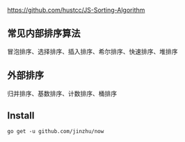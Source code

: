 https://github.com/hustcc/JS-Sorting-Algorithm

## 常见内部排序算法
冒泡排序、选择排序、插入排序、希尔排序、快速排序、堆排序
## 外部排序 
归并排序、基数排序、计数排序、桶排序

## Install
```
go get -u github.com/jinzhu/now
```